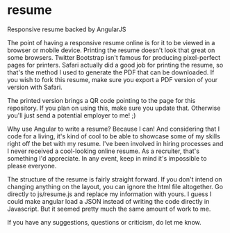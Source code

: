 # resume
Responsive resume backed by AngularJS

The point of having a responsive resume online is for it to be viewed in a browser or mobile device. Printing the resume doesn't look that great on some browsers. Twitter Bootstrap isn't famous for producing pixel-perfect pages for printers. Safari actually did a good job for printing the resume, so that's the method I used to generate the PDF that can be downloaded. If you wish to fork this resume, make sure you export a PDF version of your version with Safari.

The printed version brings a QR code pointing to the page for this repository. If you plan on using this, make sure you update that. Otherwise you'll just send a potential employer to me! ;)

Why use Angular to write a resume? Because I can! And considering that I code for a living, it's kind of cool to be able to showcase some of my skills right off the bet with my resume. I've been involved in hiring processes and I never received a cool-looking online resume. As a recruiter, that's something I'd appreciate. In any event, keep in mind it's impossible to please everyone.

The structure of the resume is fairly straight forward. If you don't intend on changing anything on the layout, you can ignore the html file altogether. Go directly to js/resume.js and replace my information with yours. I guess I could make angular load a JSON instead of writing the code directly in Javascript. But it seemed pretty much the same amount of work to me.

If you have any suggestions, questions or criticism, do let me know.
